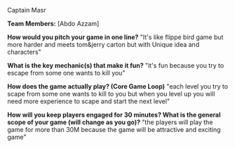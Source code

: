Captain Masr

**Team Members:** [Abdo Azzam]

**How would you pitch your game in one line?**
"It's like flippe bird game but more harder and meets tom&jerry carton but with Unique idea and characters"

**What is the key mechanic(s) that make it fun?**
"it's fun because you try to escape from some one wants to kill you"

**How does the game actually play? (Core Game Loop)**
"each level you try to scape from some one wants to kill to you but when you level up you will need more experience to scape and start the next level"

**How will you keep players engaged for 30 minutes? What is the general scope of your game (will change as you go)?**
"the players will play the game for more than 30M because the game will be attractive and exciting game"

